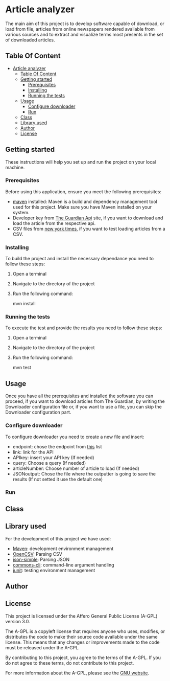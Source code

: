 # Article analyzer

The main aim of this project is to develop software capable of download, or load from file, articles from online newspapers rendered available from various sources and to extract and visualize terms most presents in the set of downloaded articles.

## Table Of Content
- [Article analyzer](#article-analyzer)
  - [Table Of Content](#table-of-content)
  - [Getting started](#getting-started)
    - [Prerequisites](#prerequisites)
    - [Installing](#installing)
    - [Running the tests](#running-the-tests)
  - [Usage](#usage)
    - [Configure downloader](#configure-downloader)
    - [Run](#run)
  - [Class](#class)
  - [Library used](#library-used)
  - [Author](#author)
  - [License](#license)

## Getting started
These instructions will help you set up and run the project on your local machine.

### Prerequisites
Before using this application, ensure you meet the following prerequisites:

- [maven](https://maven.apache.org/) installed: Maven is a build and dependency management tool used for this project. Make sure you have Maven installed on your system.
- Developer key from [The Guardian Api](https://open-platform.theguardian.com/) site, if you want to download and load the article from the respective api.      
- CSV files from [new york times](https://www.nytimes.com/), if you want to test loading articles from a CSV.     

### Installing
To build the project and install the necessary dependance you need to follow these steps:
1. Open a terminal
2. Navigate to the directory of the project
3. Run the following command:

    mvn install
   
### Running the tests
To execute the test and provide the results you need to follow these steps:
1. Open a terminal
2. Navigate to the directory of the project
3. Run the following command:

    mvn test

## Usage
Once you have all the prerequisites and installed the software you can proceed, if you want to download articles from The Guardian, by writing the Downloader configuration file or, if you want to use a file, you can skip the Downloader configuration part.

### Configure downloader
To configure downloader you need to create a new file and insert:

- endpoint: chose the endpoint from [this](endpoint.html) list
- link: link for the API
- APIkey: insert your API key (If needed)
- query: Choose a query (If needed) 
- articleNumber: Choose number of article to load (If needed)
- JSONoutput: Chose the file where the outputter is going to save the results (If not setted it use the default one)


### Run

## Class

## Library used
For the development of this project we have used:

- [Maven](https://maven.apache.org/): development environment management
- [OpenCSV](https://opencsv.sourceforge.net/): Parsing CSV
- [json-simple](https://code.google.com/archive/p/json-simple/): Parsing JSON
- [commons-cli](https://commons.apache.org/proper/commons-cli/): command-line argument handling
- [junit](https://junit.org/junit5/): testing environment management

## Author

## License
This project is licensed under the Affero General Public License (A-GPL) version 3.0. 

The A-GPL is a copyleft license that requires anyone who uses, modifies, or distributes the code to make their source code available under the same license. This means that any changes or improvements made to the code must be released under the A-GPL.

By contributing to this project, you agree to the terms of the A-GPL. If you do not agree to these terms, do not contribute to this project.

For more information about the A-GPL, please see the [GNU website](https://www.gnu.org/licenses/agpl-3.0.en.html).
